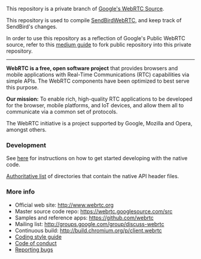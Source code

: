 This repository is a private branch of [Google's WebRTC Source](https://chromium.googlesource.com/external/webrtc.git).

This repository is used to compile [SendBirdWebRTC](https://github.com/sendbird/sendbird-webrtc-ios), and keep track of SendBird's changes.

In order to use this repository as a reflection of Google's Public WebRTC source, refer to this [medium guide](https://medium.com/@bilalbayasut/github-how-to-make-a-fork-of-public-repository-private-6ee8cacaf9d3) to fork public repository into this private repository. 

---

**WebRTC is a free, open software project** that provides browsers and mobile
applications with Real-Time Communications (RTC) capabilities via simple APIs.
The WebRTC components have been optimized to best serve this purpose.

**Our mission:** To enable rich, high-quality RTC applications to be
developed for the browser, mobile platforms, and IoT devices, and allow them
all to communicate via a common set of protocols.

The WebRTC initiative is a project supported by Google, Mozilla and Opera,
amongst others.

### Development

See [here][native-dev] for instructions on how to get started
developing with the native code.

[Authoritative list](native-api.md) of directories that contain the
native API header files.

### More info

 * Official web site: http://www.webrtc.org
 * Master source code repo: https://webrtc.googlesource.com/src
 * Samples and reference apps: https://github.com/webrtc
 * Mailing list: http://groups.google.com/group/discuss-webrtc
 * Continuous build: http://build.chromium.org/p/client.webrtc
 * [Coding style guide](style-guide.md)
 * [Code of conduct](CODE_OF_CONDUCT.md)
 * [Reporting bugs](docs/bug-reporting.md)

[native-dev]: https://webrtc.googlesource.com/src/+/refs/heads/master/docs/native-code/index.md
